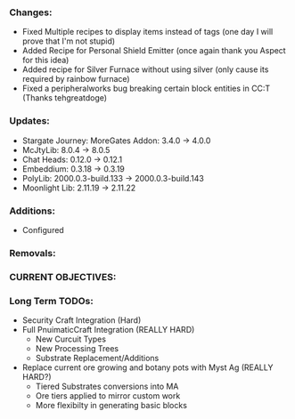 ### Changes:
- Fixed Multiple recipes to display items instead of tags (one day I will prove that I'm not stupid)
- Added Recipe for Personal Shield Emitter (once again thank you Aspect for this idea)
- Added recipe for Silver Furnace without using silver (only cause its required by rainbow furnace)
- Fixed a peripheralworks bug breaking certain block entities in CC:T (Thanks tehgreatdoge)

### Updates:
- Stargate Journey: MoreGates Addon: 3.4.0 -> 4.0.0
- McJtyLib: 8.0.4 -> 8.0.5
- Chat Heads: 0.12.0 -> 0.12.1
- Embeddium: 0.3.18 -> 0.3.19
- PolyLib: 2000.0.3-build.133 -> 2000.0.3-build.143
- Moonlight Lib: 2.11.19 -> 2.11.22

### Additions:
- Configured

### Removals:

### CURRENT OBJECTIVES:

### Long Term TODOs:
- Security Craft Integration (Hard)
- Full PnuimaticCraft Integration (REALLY HARD)
  - New Curcuit Types
  - New Processing Trees
  - Substrate Replacement/Additions
- Replace current ore growing and botany pots with Myst Ag (REALLY HARD?)
  - Tiered Substrates conversions into MA
  - Ore tiers applied to mirror custom work
  - More flexibilty in generating basic blocks